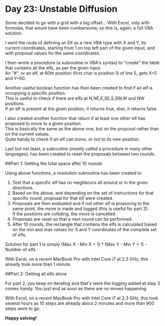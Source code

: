 # Day 23: Unstable Diffusion

Some decided to go with a grid with a big offset...
With Excel, only with formulas, that would have been cumbersome, so this is, again, a full VBA solution.

I went the route of defining an Elf as a new VBA type with X and Y, its current coordinates, starting from 1 on top left part of the given input, and with proposal values for the same coordinates.

I then wrote a procedure (a subroutine in VBA's syntax) to "create" the table that contains all the elfs, as per the given input.<BR>
An "#", or an elf, at 60th position (first char is position 1) of line 5, gets X=5 and Y=60.

Another useful boolean function has then been created to find if an elf is occupying a specific position.<BR>
This is useful to check if there are elfs at N,NE,E,SE,S,SW,W and NW positions.<BR>
If an elf is present at the given position, it returns true, else, it returns false.

I also created another function that return if at least one other elf has proposed to move to a given position.<BR>
This is basically the same as the above one, but on the proposal rather than on the current values.<BR>
Quite handy to check if an elf can move, or not to its new position.

Last but not least, a subroutine (mostly called a procedure in many other languages), has been created to reset the proposals between two rounds.


##Part 1: Getting the total space after 10 rounds

Using above functions, a resolution subroutine has been created to 
1. Test that a specific elf has no neighbours all around or in the given directions.
2. Based on the above, and depending on the set of instructions for that specific round, proposal for that elf were created.
3. Proposals are then evaluated and if not other elf is proposing to the same point, the move is made and logged (this is useful for part 2).<BR>
If the positions are colliding, the move is cancelled.
4. Proposals are reset so that a next round can be performed.
5. After 10 rounds, the rectangle that contains the elfs is calculated based on the min and max values for X and Y coordinates of the complete set of elfs.<BR>

Solution for part 1 is simply (Max X - Min X + 1) * (Max Y - Min Y + 1) - Number of elfs

With Excel, on a recent MacBook Pro with Intel Core i7 at 2.3 GHz, this already took more than 1 minute.
 
##Part 2: Getting all elfs alone

For part 2, you keep on iterating and that's were the logging added at step 3 comes handy.
You just end as soon as there are no moves happening.

With Excel, on a recent MacBook Pro with Intel Core i7 at 2.3 GHz, this took several hours as 10 steps are already about 2 minutes and more than 900 steps were to go.

**Happy solving!**
